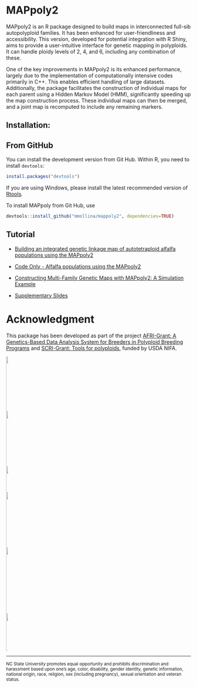 # MAPpoly2

MAPpoly2 is an R package designed to build maps in interconnected full-sib autopolyploid families. It has been enhanced for user-friendliness and accessibility. This version, developed for potential integration with R Shiny, aims to provide a user-intuitive interface for genetic mapping in polyploids. It can handle ploidy levels of 2, 4, and 6, including any combination of these.

One of the key improvements in MAPpoly2 is its enhanced performance, largely due to the implementation of computationally intensive codes primarily in C++. This enables efficient handling of large datasets. Additionally, the package facilitates the construction of individual maps for each parent using a Hidden Markov Model (HMM), significantly speeding up the map construction process. These individual maps can then be merged, and a joint map is recomputed to include any remaining markers.

## Installation:

## From GitHub 

You can install the development version from Git Hub. Within R, you need to install `devtools`:

```R
install.packages("devtools")
```

If you are using Windows, please install the latest recommended version of [Rtools](https://cran.r-project.org/bin/windows/Rtools/).

To install MAPpoly from Git Hub, use

```R
devtools::install_github("mmollina/mappoly2", dependencies=TRUE)
```


## Tutorial

- [Building an integrated genetic linkage map of autotetraploid alfalfa populations using the MAPpoly2](https://rpubs.com/mmollin/tutorial_mappoly2)

- [Code Only - Alfalfa populations using the MAPpoly2](https://github.com/mmollina/mappoly2_vignettes/blob/main/mappoly2_alfalfa.R) 

- [Constructing Multi-Family Genetic Maps with MAPpoly2: A Simulation Example](https://rpubs.com/mmollin/multi_family_simulation)

- [Supplementary Slides](https://github.com/mmollina/mappoly2_vignettes/blob/main/Updates-Introducing_MAPpoly2-and_updates_QTLpoly-2024-workshop.pdf)

# Acknowledgment

This package has been developed as part of the project [AFRI-Grant: A Genetics-Based Data Analysis System for Breeders in Polyploid Breeding Programs](https://portal.nifa.usda.gov/web/crisprojectpages/1027948-a-genetics-based-data-analysis-system-for-breeders-in-polyploid-breeding-programs.html) and  [SCRI-Grant: Tools for polyploids](https://www.polyploids.org/), funded by USDA NIFA.

<div class="horizontalgap" style="width:5px">
    <a id="NCSU" href="https://www.ncsu.edu/"><img src="https://brand.ncsu.edu/assets/logos/ncstate-brick-2x2-red.png" width="150" alt=""/></a>
    <a id="BMGF" href="https://www.gatesfoundation.org/"><img src="https://fsm-alliance.org/wp-content/uploads/gates-logo-bda5cc0866e8e37eccab4ac502b916c1-copy.png" width="150" alt=""/></a>
    <a id="GT4SP" href="https://sweetpotatogenomics.cals.ncsu.edu/"><img src="http://www.sweetpotatoknowledge.org/wp-content/uploads/2016/02/GT4SP-logo-e1456736272456.png" width="70" alt=""/></a>
    <a id="sweetgains" href="https://cgspace.cgiar.org/handle/10568/106838"><img src="https://cipotato.org/wp-content/uploads/2020/06/SweetGains-sin-fondo-1-350x230.png" width="150" alt=""/></a>
    <a id="PolyploidTools" href="https://www.polyploids.org/"><img src="https://www.polyploids.org/sites/default/files/inline-images/Project%20Logo-transparent.png" width="180" alt=""/></a>    
     <a id="USDA-NIFA" href="https://portal.nifa.usda.gov/web/crisprojectpages/1027948-a-genetics-based-data-analysis-system-for-breeders-in-polyploid-breeding-programs.html"><img src="https://upload.wikimedia.org/wikipedia/commons/0/06/USDA_NIFA_Twitter_Logo.jpg" width="100" alt=""/></a>  
    <span class="stretch"></span>
</div>

---
<sub>NC State University promotes equal opportunity and prohibits discrimination and harassment based upon one’s age, color, disability, gender identity, genetic information, national origin, race, religion, sex (including pregnancy), sexual orientation and veteran status.</sub>



